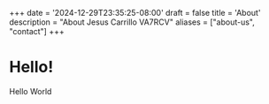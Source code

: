+++
date = '2024-12-29T23:35:25-08:00'
draft = false
title = 'About'
description = "About Jesus Carrillo VA7RCV"
aliases = ["about-us", "contact"]
+++

# Hello!

Hello World
